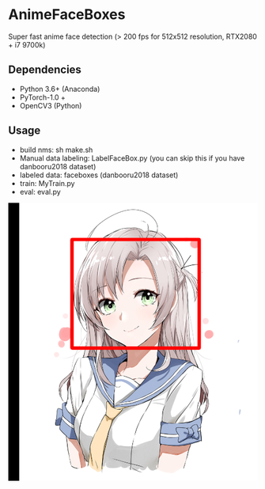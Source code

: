 # AnimeFaceBoxes

Super fast anime face detection (> 200 fps for 512x512 resolution, RTX2080 + i7 9700k)

## Dependencies
- Python 3.6+ (Anaconda)
- PyTorch-1.0 +
- OpenCV3 (Python)

## Usage
- build nms: sh make.sh
- Manual data labeling: LabelFaceBox.py (you can skip this if you have danbooru2018 dataset)
- labeled data: faceboxes (danbooru2018 dataset)
- train: MyTrain.py
- eval: eval.py

![alt text](https://github.com/WynMew/AnimeFaceBoxes/blob/master/out.png)
